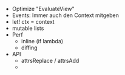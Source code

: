 * Optimize "EvaluateView"
* Events: Immer auch den Context mitgeben
* let! ctx = context
* mutable lists
* Perf
  * inline (if lambda)
  * diffing
* API
  * attrsReplace / attrsAdd
  * 